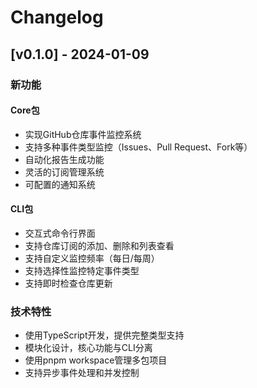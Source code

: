 # Changelog

## [v0.1.0] - 2024-01-09

### 新功能

#### Core包
- 实现GitHub仓库事件监控系统
- 支持多种事件类型监控（Issues、Pull Request、Fork等）
- 自动化报告生成功能
- 灵活的订阅管理系统
- 可配置的通知系统

#### CLI包
- 交互式命令行界面
- 支持仓库订阅的添加、删除和列表查看
- 支持自定义监控频率（每日/每周）
- 支持选择性监控特定事件类型
- 支持即时检查仓库更新

### 技术特性
- 使用TypeScript开发，提供完整类型支持
- 模块化设计，核心功能与CLI分离
- 使用pnpm workspace管理多包项目
- 支持异步事件处理和并发控制